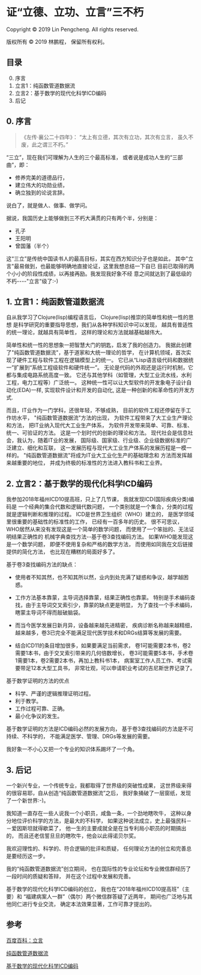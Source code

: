 # 证“立德、立功、立言”三不朽

Copyright © 2019 Lin Pengcheng. All rights reserved.

版权所有 © 2019 林鹏程， 保留所有权利。

## 目录

0. 序言
1. 立言1：纯函数管道数据流
2. 立言2：基于数学的现代化科学ICD编码
3. 后记

## 0. 序言

>
> 《左传·襄公二十四年》：
> “太上有立德，其次有立功，其次有立言，
> 虽久不废，此之谓三不朽。”
>

“三立”，现在我们可理解为人生的三个最高标准，
或者说是成功人生的“三部曲”，即：

- 修养完美的道德品行，
- 建立伟大的功勋业绩，
- 确立独到的论说言辞。

说白了，就是做人、做事、做学问。

据说，我国历史上能够做到三不朽大满贯的只有两个半，分别是：

- 孔子
- 王阳明
- 曾国藩（半个）

这“三立”是传统中国读书人的最高目标，其实在西方知识分子也是如此，
其中"立言"最易做到，也最能够明确地直接论证，这里我想总结一下自已
目前已取得的两个小小的阶段性成绩，以再接再励。我发现我好象不经
意之间就达到了最低级的不朽----"立言"级了:-)

## 1. 立言1：纯函数管道数据流

自从我学习了Clojure(lisp)编程语言后，
Clojure(lisp)推崇的简单性和统一性的思想
是科学研究的重要指导思想，我们从各种学科知识中可以发现，
越具有普适性的统一理论，就越具有简单性，
这样的理论和方法就越基础越伟大。

简单性和统一性的思想象一把智慧大门的钥匙，启发了我的创造力。
我据此创建了"纯函数管道数据流"，基于道家和大统一理论的哲学， 
在计算机领域，首次实现了硬件工程与软件工程在逻辑模型上的统一。 
它已从“Lisp语言级代码和数据统一”扩展到“系统工程级软件和硬件统一”。 
无论是代码的外观还是运行时机制，它都与集成电路系统高度一致。
它还与其他学科（如管理，大型工业流水线，水利工程，电力工程等）广泛统一。
这种统一性可以让大型软件的开发象电子设计自动化(EDA)一样,
实现软件设计和开发的自动化, 这是一种创新的和革命性的开发方式.


而且，IT业作为一门学科，还很年轻，不够成熟，
目前的软件工程还停留在手工作坊水平，
"纯函数管道数据流"方法的出现，
为软件工程带来了大工业生产理论和方法，
把IT业纳入现代大工业生产体系，
为软件开发带来简单、可靠、标准、统一、可验证的方法。
这是一个划时代的创新的理论和方法。
现代社会是信息社会，我认为，随着IT业的发展，
国际级、国家级、行业级、企业级数据标准的广泛建立、细化和互联，
这一发展历程与现代大工业生产体系的发展历程是一模一样的。
"纯函数管道数据流"将成为IT业大工业化生产的基础理念和
方法而发挥越来越重要的地位，
并成为终极的标准性的方法进入教科书和工业界。

## 2. 立言2：基于数学的现代化科学ICD编码

我参加2018年福州ICD10提高班，只上了几节课，
我就发现ICD(国际疾病分类)编码是
一个经典的集合代数和逻辑代数问题，
一个类别就是一个集合，分类的过程就是逻辑判断和推理的过程。
ICD是世界卫生组织（WHO）建立的，
是医学领域里很重要的基础性的标准性的工作，
已经有一百多年的历史。
很不可思议，WHO居然从来没有发现这是一个简单的数学问题，
而使用了一个笨拙的、无法证明结果正确性的
机械字典查找方法--基于卷3查找编码方法。
如果WHO能发现这是一个数学问题，
即便不使用复杂和严格的数学方法，
而使用如同我在文后链接提供的简化方法，
也比现在糟糕的局面好多了。

基于卷3查找编码方法的缺点：

- 使用者不知其然，也不知其所以然，业内到处充满了疑惑和争议，越学越困惑。

- 工作方法基本靠蒙，主导词选择靠蒙，结果正确性也靠蒙。
  特别是手术编码查找，由于主导词交叉索引少，靠蒙的缺点更是明显， 为了查找一个手术编码，瞎蒙主导词不得而敲破脑袋。

- 而当今医学发展日新月异，设备越来越先进精密，
  疾病诊断名称越来越精细， 越来越多，卷3已完全不能满足现代医学技术和DRGs结算等发展的需要。
  
- 结合ICD11的条目增加很多，如果要满足当前需求，
  卷1可能需要2本书，卷2需要1本书，由于交叉索引带来的几何倍数增长，
  卷3可能需要5本书，手术卷1需要1本，卷2需要2本书，再加上教科书1本， 病案室工作人员工作、考试需要带足12本大型工具书， 非常壮观，可以申请职业考试的吉尼斯世界记录了。

基于数学证明的方法的优点

- 科学、严谨的逻辑推理证明过程。
- 利于教学。
- 工作过程可靠、正确。
- 最小化争议的发生。

基于数学证明的方法是ICD编码必然的发展方向，
基于卷3查找编码的方法是不可持续、不科学的，
不能满足医学、管理、DRGs等发展的需要。

我好象一不小心又把一个专业的知识体系踢坏了一个角。

## 3. 后记

一个新兴专业，一个传统专业，我都取得了世界级的突破性成果，
这世界级来得的很容易耶，自从创造“纯函数管道数据流”之后，
我好象捅破了一层窗纸，发现了一个新世界:-)。

我知道一直存在一些人说我一个小职员，咸鱼一条，一个劲地瞎吹牛，
这种以身分地位评价科学的方法，是最大的不科学，
如果这种说法成立，史上最强民科－－爱因斯坦就得歇菜了，
他一生的主要成就全是在当专利局小职员的时期搞出的，
而且还老信誓旦旦的瞎吹牛，他会以此得诺贝尔奖。

我欢迎理性的、科学的、符合逻辑的批评和质疑，
任何理论方法的创立和完善总是要经历这一步。

我的“纯函数管道数据流”创立期间，
也在国际性的专业论坛和专业微信群经历了一段时间的质疑和答辩，
并在这个过程中发展和完善。

基于数学的现代化科学ICD编码的创立，
我也在“2018年福州ICD10提高班”（主要）和
“福建病案人一群”（偶尔）两个微信群答疑了近两年，
期间也广泛地与其他同仁进行专业交流，
确定本法效果显著，工作可靠才提出的。

## 参考

[百度百科：立言](https://baike.baidu.com/item/%E7%AB%8B%E8%A8%80)

[纯函数管道数据流](https://github.com/linpengcheng/PurefunctionPipelineDataflow)

[基于数学的现代化科学ICD编码](https://github.com/linpengcheng/icd10faq)
